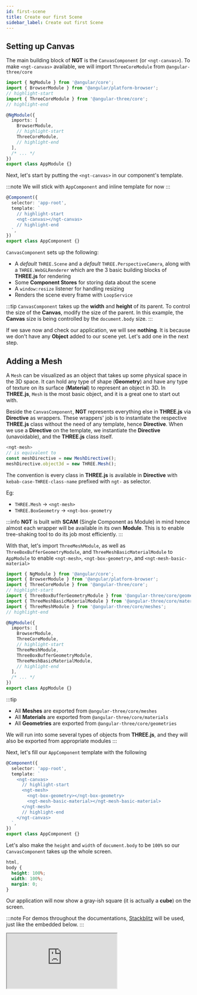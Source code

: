 ```yaml
---
id: first-scene
title: Create our first Scene
sidebar_label: Create out first Scene
---
```


## Setting up Canvas

The main building block of **NGT** is the `CanvasComponent` (or `<ngt-canvas>`). To make `<ngt-canvas>` available, we will import `ThreeCoreModule` from `@angular-three/core`

```ts title="app.module.ts"
import { NgModule } from '@angular/core';
import { BrowserModule } from '@angular/platform-browser';
// highlight-start
import { ThreeCoreModule } from '@angular-three/core';
// highlight-end

@NgModule({
  imports: [
    BrowserModule,
    // highlight-start
    ThreeCoreModule,
    // highlight-end
  ],
  /* ... */
})
export class AppModule {}
```

Next, let's start by putting the `<ngt-canvas>` in our component's template.

:::note
We will stick with `AppComponent` and inline template for now
:::

```ts title="app.component.ts"
@Component({
  selector: 'app-root',
  template: `
    // highlight-start
    <ngt-canvas></ngt-canvas>
    // highlight-end
  `,
})
export class AppComponent {}
```

`CanvasComponent` sets up the following:

- A _default_ `THREE.Scene` and a _default_ `THREE.PerspectiveCamera`, along with a `THREE.WebGLRenderer` which are the 3 basic building blocks of **THREE.js** for rendering
- Some **Component Stores** for storing data about the scene
- A `window:resize` listener for handling resizing
- Renders the scene every frame with `LoopService`

:::tip
`CanvasComponent` takes up the **width** and **height** of its parent. To control the size of the **Canvas**, modify the size of the parent. In this example, the **Canvas** size is being controlled by the `document.body` size.
:::

If we save now and check our application, we will see **nothing**. It is because we don't have any **Object** added to our scene yet. Let's add one in the next step.

## Adding a Mesh

A `Mesh` can be visualized as an object that takes up some physical space in the 3D space. It can hold any type of shape (**Geometry**) and have any type of texture on its surface (**Material**) to represent an object in 3D. In **THREE.js**, `Mesh` is the most basic object, and it is a great one to start out with.

Beside the `CanvasComponent`, **NGT** represents everything else in **THREE.js** via **Directive** as wrappers. These wrappers' job is to instantiate the respective **THREE.js** class without the need of any template, hence **Directive**. When we use a **Directive** on the template, we instantiate the **Directive** (unavoidable), and the **THREE.js** class itself.

```ts
<ngt-mesh>
// is equivalent to
const meshDirective = new MeshDirective();
meshDirective.object3d = new THREE.Mesh();
```

The convention is every class in **THREE.js** is available in **Directive** with `kebab-case-THREE-class-name` prefixed with `ngt-` as selector.

Eg:

- `THREE.Mesh` -> `<ngt-mesh>`
- `THREE.BoxGeometry` -> `<ngt-box-geometry`

:::info
**NGT** is built with **SCAM** (Single Component as Module) in mind hence almost each wrapper will be available in its own **Module**. This is to enable tree-shaking tool to do its job most efficiently.
:::

With that, let's import `ThreeMeshModule`, as well as `ThreeBoxBufferGeometryModule`, and `ThreeMeshBasicMaterialModule` to `AppModule` to enable `<ngt-mesh>`, `<ngt-box-geometry>`, and `<ngt-mesh-basic-material>`

```ts title="app.module.ts"
import { NgModule } from '@angular/core';
import { BrowserModule } from '@angular/platform-browser';
import { ThreeCoreModule } from '@angular-three/core';
// highlight-start
import { ThreeBoxBufferGeometryModule } from '@angular-three/core/geometries';
import { ThreeMeshBasicMaterialModule } from '@angular-three/core/materials';
import { ThreeMeshModule } from '@angular-three/core/meshes';
// highlight-end

@NgModule({
  imports: [
    BrowserModule,
    ThreeCoreModule,
    // highlight-start
    ThreeMeshModule,
    ThreeBoxBufferGeometryModule,
    ThreeMeshBasicMaterialModule,
    // highlight-end
  ],
  /* ... */
})
export class AppModule {}
```

:::tip

- All **Meshes** are exported from `@angular-three/core/meshes`
- All **Materials** are exported from `@angular-three/core/materials`
- All **Geometries** are exported from `@angular-three/core/geometries`

We will run into some several types of objects from **THREE.js**, and they will also be exported from appropriate modules
:::

Next, let's fill our `AppComponent` template with the following

```ts title="app.component.ts"
@Component({
  selector: 'app-root',
  template: `
    <ngt-canvas>
      // highlight-start
      <ngt-mesh>
        <ngt-box-geometry></ngt-box-geometry>
        <ngt-mesh-basic-material></ngt-mesh-basic-material>
      </ngt-mesh>
      // highlight-end
    </ngt-canvas>
  `,
})
export class AppComponent {}
```

Let's also make the `height` and `width` of `document.body` to be `100%` so our `CanvasComponent` takes up the whole screen.

```css title="styles.css"
html,
body {
  height: 100%;
  width: 100%;
  margin: 0;
}
```

Our application will now show a gray-ish square (it is actually a **cube**) on the screen.

:::note
For demos throughout the documentations, [Stackblitz](https://stackblitz.com) will be used, just like the embedded below.
:::

<iframe src='https://stackblitz.com/edit/ngt-basic-demo?ctl=1&embed=1&file=src/app/app.component.ts&hideExplorer=1&view=preview'/>

Now that we can render _something_ on the screen with **NGT**, let's pause for a moment and examine the code that we added, specifically the **template** portion

```html
<ngt-canvas>
  <ngt-mesh>
    <ngt-box-geometry></ngt-box-geometry>
    <ngt-mesh-basic-material></ngt-mesh-basic-material>
  </ngt-mesh>
</ngt-canvas>
```

The above is **equivalent** to the following in vanilla **THREE.js** code

```ts
const scene = new THREE.Scene();
const camera = new THREE.PerspectiveCamera(75, width / height, 0.1, 1000);

const renderer = new THREE.WebGLRenderer();
renderer.setSize(window.innerWidth, window.innerHeight);
document.querySelector('ngt-canvas').appendChild(renderer.domElement);

const geometry = new THREE.BoxGeometry();
const material = new THREE.MeshBasicMaterial();
const mesh = new THREE.Mesh(geometry, material);

scene.add(mesh);

function animate() {
  requestAnimationFrame(animate);
  renderer.render(scene, camera);
}

animate();
```

When we place `<ngt-mesh>` inside of `<ngt-canvas>`, the `Mesh`, which was created by `MeshDirective`, is added to the `Scene` _automatically_ (`scene.add(mesh)`). Same concept with `<ngt-box-geometry>` and `<ngt-mesh-basic-material>`, the underlined `Geometry` and `Material` are added to the `Mesh` _automatically_. This is possible thanks to **Angular Dependency Injection**.

## Inputs

Most **Directives** in **NGT** have 3 types of Inputs:

- `args`
- `parameters`
- Normal inputs like `[color]`, `[scale]`, `[position]` etc...

### `args` (Constructor Arguments)

When we consult **THREE.js** documentations on [BoxGeometry](https://threejs.org/docs/index.html?q=geometry#api/en/geometries/BoxGeometry), we see that a `THREE.BoxGeometry` can be constructed with 6 arguments: `width`, `height`, `depth`, `widthSegments`, `heightSegments`, and `depthSegments`. Similarly, the `BoxBufferGeometryDirective`, or `<ngt-box-geometry>`, has an input `[args]` which takes in an array that represents the 6 arguments that `THREE.BoxGeometry` accepts.

```ts
const geometry = new THREE.BoxGeometry(2, 2, 2); // width: 2, height: 2, depth: 2
// is equivalent to
<ngt-box-geometry [args]="[2, 2, 2]"></ngt-box-geometry>
```

### `parameters` (Constructor Arguments w/ an option object)

On the other hand, when we consult **THREE.js** documentation on [MeshBasicMaterial](https://threejs.org/docs/index.html?q=basicma#api/en/materials/MeshBasicMaterial), we see that a `THREE.MeshBasicMaterial` can be constructed with a single option object: `parameters`. This applies to `MeshBasicMaterialDirective`, or `<ngt-mesh-basic-material>`, on which **NGT** exposes an input `[parameters]` which represents the option object that `THREE.MeshBasicMaterial` accepts.

```ts
const material = new THREE.MeshBasicMaterial({ color: 'red' });
// is equivalent to
<ngt-mesh-basic-material [parameters]="{color: 'red'}"></ngt-mesh-basic-material>
```

### Normal Inputs

All **Directives** will either have a mix of `[args]` or `[parameters]` together with some normal inputs. Most inputs will be assigned to the same property name on the **THREE.js** object that we are constructing.

Please check out the [API (coming soon)](./) section for more detailed information.

#### Shortcuts

Some inputs, like `color` or `position`, have `set()` method on them in vanilla **THREE.js**. For these inputs, **NGT** will call the `set()` method with the value of the input instead of assigning directly.

```ts
<ngt-mesh [position]="[1, 1, 1]"></ngt-mesh>
// the following is called under the hood
mesh.position.set(1, 1, 1);
```

### Exercise

- Try assign a `color` to `<ngt-mesh-basic-material>`
- Try assign a different `width`, `height`, and `depth` to `<ngt-box-geometry>` to make our cube a little bigger
- Try moving `<ngt-mesh>` around with `[position]`

## Animation

By default, `CanvasComponent` initializes an **Animation Loop** that runs on every frame _outside of Angular zone_ (Check [NgZone](https://angular.io/api/core/NgZone)) to maintain the framerate. Any **Directive** that has `(animateReady)` output exposed on them will be able to _participate_ in this **Animation Loop**.

`(animateReady)` is an `EventEmitter` where the `$event` contains the **THREE.js** object itself and a so-called `RenderState` which is the state of the current Canvas (Renderer, Camera, Scene, Viewport, etc...). Let's animate our cube

```ts title="app.component.ts"
@Component({
  selector: 'app-root',
  template: `
    <ngt-canvas>
      <ngt-mesh
        // highlight-start
        (animateReady)="onAnimateReady($event.animateObject)"
        // highlight-end
      >
        <ngt-box-geometry></ngt-box-geometry>
        <ngt-mesh-basic-material></ngt-mesh-basic-material>
      </ngt-mesh>
    </ngt-canvas>
  `,
})
export class AppComponent {
  // highlight-start
  onAnimateReady(cube: THREE.Mesh) {
    // rotating the X and the Y axis 0.01 radian on every frame
    cube.rotation.x = cube.rotation.y += 0.01;
  }
  // highlight-end
}
```

Check out the application now, and we will see a spinning cube

<iframe src='https://stackblitz.com/edit/ngt-basic-demo-animation?ctl=1&embed=1&file=src/app/app.component.ts&hideExplorer=1&view=preview' />

Congratulations! We have our first scene. In the next section, we will look into how to apply Lights to our scene to make it more dynamic.
